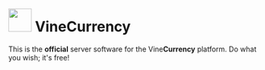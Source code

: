 <img src="https://dl.dropboxusercontent.com/u/26438996/vine/logo.png" width=46 height=46> Vine<b>Currency</b>
===============

This is the **official** server software for the Vine**Currency** platform. Do what you wish; it's free!